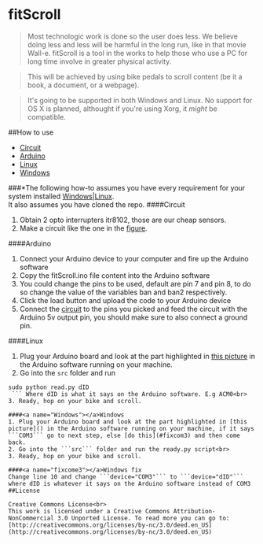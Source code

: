 fitScroll
=========
>Most technologic work is done so the user does less. We believe doing less and less will be harmful in the long run, like in that movie Wall-e.
fitScroll is a tool in the works to help those who use a PC for long time involve in greater physical activity.

>This will be achieved by using bike pedals to scroll content (be it a book, a document, or a webpage).

>It's going to be supported in both Windows and Linux.
No support for OS X is planned, althought if you're using Xorg, it *might* be compatible.


##How to use
* [Circuit](#Circuit)
* [Arduino](#Arduino)
* [Linux](#Linux)
* [Windows](#Windows)

###*The following how-to assumes you have every requirement for your system installed [Windows](requirementsWindows.md)|[Linux](requirementsLinux.md).<br>It also assumes you have cloned the repo.
####<a name="Circuit"></a>Circuit
1. Obtain 2 opto interrupters itr8102, those are our cheap sensors.
2. Make a circuit like the one in the [figure]().<br>


####<a name="Arduino"></a>Arduino
1. Connect your Arduino device to your computer and fire up the Arduino software
2. Copy the fitScroll.ino file content into the Arduino software
3. You could change the pins to be used, default are pin 7 and pin 8, to do so change the value of the variables ban and ban2 respectively.
4. Click the load button and upload the code to your Arduino device 
5. Connect the [circuit](#Circuit) to the pins you picked and feed the circuit with the Arduino 5v output pin, you should make sure to also connect a ground pin.

####<a name="Linux"></a>Linux
1. Plug your Arduino board and look at the part highlighted in [this picture]() in the Arduino software running on your machine.
2. Go into the ```src``` folder and run<br>
```
sudo python read.py dID
 ``` Where dID is what it says on the Arduino software. E.g ACM0<br>
3. Ready, hop on your bike and scroll.

####<a name="Windows"></a>Windows
1. Plug your Arduino board and look at the part highlighted in [this picture]() in the Arduino software running on your machine, if it says ```COM3``` go to next step, else [do this](#fixcom3) and then come back.
2. Go into the ```src``` folder and run the ready.py script<br>
3. Ready, hop on your bike and scroll.

####<a name="fixcome3"></a>Windows fix
Change line 10 and change ```device="COM3"``` to ```device="dID"``` where dID is whatever it says on the Arduino software instead of COM3 
##License

Creative Commons License<br>
This work is licensed under a Creative Commons Attribution-NonCommercial 3.0 Unported License. To read more you can go to:[http://creativecommons.org/licenses/by-nc/3.0/deed.en_US](http://creativecommons.org/licenses/by-nc/3.0/deed.en_US)